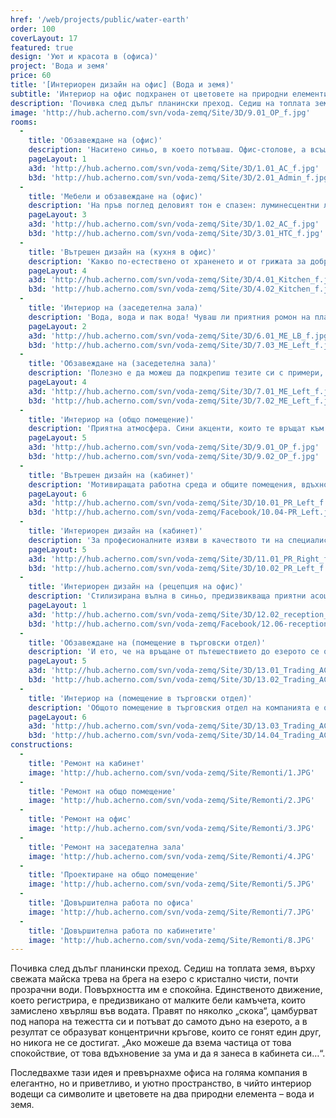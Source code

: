 ```yaml
---
href: '/web/projects/public/water-earth' 
order: 100
coverLayout: 17
featured: true
design: 'Уют и красота в (офиса)'
project: 'Вода и земя'
price: 60
title: '[Интериорен дизайн на офис] (Вода и земя)'
subtitle: 'Интериор на офис подхранен от цветовете на природни елементи'
description: 'Почивка след дълъг планински преход. Седиш на топлата земя, върху свежата майска трева на брега на езеро с кристално чисти, почти прозрачни води. Повърхността им е спокойна. Единственото движение, което регистрира, е предизвикано от малките бели камъчета, които замислено хвърляш във водата...'
image: 'http://hub.acherno.com/svn/voda-zemq/Site/3D/9.01_OP_f.jpg'
rooms:
  -
    title: 'Обзавеждане на (офис)'
    description: 'Наситено синьо, в което потъваш. Офис-столове, а всъщност нещо повече – твоето работно място. Вълни, завладели теб и стъклените врати на отделните части от офиса. Прости форми, натурални цветове и акценти в синьо. Също като в природата, макар и далече от нея.'
    pageLayout: 1
    a3d: 'http://hub.acherno.com/svn/voda-zemq/Site/3D/1.01_AC_f.jpg'
    b3d: 'http://hub.acherno.com/svn/voda-zemq/Site/3D/2.01_Admin_f.jpg'
  -
    title: 'Мебели и обзавеждане на (офис)'
    description: 'На пръв поглед деловият тон е спазен: луминесцентни лампи, бели стени, изкуствени обеми в графитено сиво и практични мебели за съхранение на документи. Спецификата на този офис обаче черпи енергия от естествената ни връзка с природата.'
    pageLayout: 3
    a3d: 'http://hub.acherno.com/svn/voda-zemq/Site/3D/1.02_AC_f.jpg'
    b3d: 'http://hub.acherno.com/svn/voda-zemq/Site/3D/3.01_HTC_f.jpg'
  -
    title: 'Вътрешен дизайн на (кухня в офис)'
    description: 'Какво по-естествено от храненето и от грижата за доброто състояние на тялото ти като цяло? Кажи „добро утро“ на колегите си сутринта, седнете на белите столове и изпийте кафето си заедно. Награди се за добрата работа с топъл обяд и му се наслади. Дай си няколко минути за избистряне на мозъка, хапни една ябълка в пространството за почивка. '
    pageLayout: 4
    a3d: 'http://hub.acherno.com/svn/voda-zemq/Site/3D/4.01_Kitchen_f.jpg'
    b3d: 'http://hub.acherno.com/svn/voda-zemq/Site/3D/4.02_Kitchen_f.jpg'
  -
    title: 'Интериор на (заседетелна зала)'
    description: 'Вода, вода и пак вода! Чуваш ли приятния ромон на планинския извор, виждаш ли тюркоазения цвят на океанските води, усещаш ли докосването на пяната на гребена на вълната? Водата има много форми. Всяка от тях е проявление на живота. В една от заседателните зали съживихме стените, като редом до доказателствата за компетентност и професионализъм – сертификати и грамоти, поставихме големи изображения на вода в природата. Така по време на събранията с колеги, на сутрешните оперативки, на срещите с партньори и клиенти, насядали на сините столове около елипсовидната маса, можеш да черпиш сили от природата.'
    pageLayout: 2
    a3d: 'http://hub.acherno.com/svn/voda-zemq/Site/3D/6.01_ME_LB_f.jpg'
    b3d: 'http://hub.acherno.com/svn/voda-zemq/Site/3D/7.03_ME_Left_f.jpg'
  -
    title: 'Обзавеждане на (заседетелна зала)'
    description: 'Полезно е да можеш да подкрепиш тезите си с примери, да онагледиш резултатите от усърдната работа. Използвай възможностите, които технологията предоставя. Покажи на събеседниците си точно какво имаш предвид. Въздействието на посланието ти е по-силно, когато си служиш с визуални, а не само с вербални средства. Добрата работа е въпрос на цялостно представяне. Усилието е като да плуваш срещу течението – изтощава те, но понякога именно така разбираш, че си на прав път.'
    pageLayout: 4
    a3d: 'http://hub.acherno.com/svn/voda-zemq/Site/3D/7.01_ME_Left_f.jpg'
    b3d: 'http://hub.acherno.com/svn/voda-zemq/Site/3D/7.02_ME_Left_f.jpg'
  -
    title: 'Интериор на (общо помещение)'
    description: 'Приятна атмосфера. Сини акценти, които те връщат към пейзажа на брега на езерото. Помещение, в което споделяш с хората около себе си не само професионалния си опит, но и всяка глътка въздух, всяка емоция, всяка усмивка, всяка шега, всеки постигнат резултат.'
    pageLayout: 5
    a3d: 'http://hub.acherno.com/svn/voda-zemq/Site/3D/9.01_OP_f.jpg'
    b3d: 'http://hub.acherno.com/svn/voda-zemq/Site/3D/9.02_OP_f.jpg'
  -
    title: 'Вътрешен дизайн на (кабинет)'
    description: 'Мотивиращата работна среда и общите помещения, вдъхновени от лайтмотива на водна тема, намират продължение в няколко пространства с водеща тема „земя“. Това е кабинетът на специалиста по връзки с обществеността. '
    pageLayout: 6
    a3d: 'http://hub.acherno.com/svn/voda-zemq/Site/3D/10.01_PR_Left_f.jpg'
    b3d: 'http://hub.acherno.com/svn/voda-zemq/Facebook/10.04-PR_Left.jpg'
  -
    title: 'Интериорен дизайн на (кабинет)'
    description: 'За професионалните изяви в качеството ти на специалист често от значение е възможността за уединение, възможността да разровиш съзнанието си и да извадиш най-доброто наяве. За тази цел кабинетът е обзаведен в неутрални цветове в земни тонове.'
    pageLayout: 5
    a3d: 'http://hub.acherno.com/svn/voda-zemq/Site/3D/11.01_PR_Right_f.jpg'
    b3d: 'http://hub.acherno.com/svn/voda-zemq/Site/3D/10.02_PR_Left_f.jpg'
  -
    title: 'Интериорен дизайн на (рецепция на офис)'
    description: 'Стилизирана вълна в синьо, предизвикваща приятни асоциации. Среда в бяло и синьо. Рецепцията е лицето на офиса и първият етап, на който ти и екипът ти печелите доверието на партньорите и клиентите си в работното пространство. Те могат да изчакат в просторното помещение, да поседнат на някой от удобните дивани тук.'
    pageLayout: 1
    a3d: 'http://hub.acherno.com/svn/voda-zemq/Site/3D/12.02_reception_f.jpg'
    b3d: 'http://hub.acherno.com/svn/voda-zemq/Facebook/12.06-reception.jpg'
  -
    title: 'Обзавеждане на (помещение в търговски отдел)'
    description: 'И ето, че на връщане от пътешествието до езерото се озоваваш в гора. Светлина, която се процежда през клоните на величествените дървета – мека и щадяща очите. Дали отново си там? '
    pageLayout: 5
    a3d: 'http://hub.acherno.com/svn/voda-zemq/Site/3D/13.01_Trading_AC_EXP_f.jpg'
    b3d: 'http://hub.acherno.com/svn/voda-zemq/Site/3D/13.02_Trading_AC_EXP_f.jpg'
  -
    title: 'Интериор на (помещение в търговски отдел)'
    description: 'Общото помещение в търговския отдел на компанията е обширно и изпълнено с живот. Атмосферата, която създадохме, е приятна и уютна. Топли дървесни нюанси. Заоблени форми. Спокойствие. '
    pageLayout: 6
    a3d: 'http://hub.acherno.com/svn/voda-zemq/Site/3D/13.03_Trading_AC_EXP_f.jpg'
    b3d: 'http://hub.acherno.com/svn/voda-zemq/Site/3D/14.04_Trading_AC_EXP_f.jpg'
constructions:
  - 
    title: 'Ремонт на кабинет'
    image: 'http://hub.acherno.com/svn/voda-zemq/Site/Remonti/1.JPG'
  - 
    title: 'Ремонт на общо помещение'
    image: 'http://hub.acherno.com/svn/voda-zemq/Site/Remonti/2.JPG'
  - 
    title: 'Ремонт на офис'
    image: 'http://hub.acherno.com/svn/voda-zemq/Site/Remonti/3.JPG'
  - 
    title: 'Ремонт на заседателна зала'
    image: 'http://hub.acherno.com/svn/voda-zemq/Site/Remonti/4.JPG'
  - 
    title: 'Проектиране на общо помещение'
    image: 'http://hub.acherno.com/svn/voda-zemq/Site/Remonti/5.JPG'
  - 
    title: 'Довършителна работа по офиса'
    image: 'http://hub.acherno.com/svn/voda-zemq/Site/Remonti/7.JPG'
  - 
    title: 'Довършителна работа по кабинетите'
    image: 'http://hub.acherno.com/svn/voda-zemq/Site/Remonti/8.JPG'
---
```

Почивка след дълъг планински преход. Седиш на топлата земя, върху свежата майска трева на брега на езеро с кристално чисти, почти прозрачни води. Повърхността им е спокойна. Единственото движение, което регистрира, е предизвикано от малките бели камъчета, които замислено хвърляш във водата. Правят по няколко „скока“, цамбурват под напора на тежестта си и потъват до самото дъно на езерото, а в резултат се образуват концентрични кръгове, които се гонят един друг, но никога не се достигат. „Ако можеше да взема частица от това спокойствие, от това вдъхновение за ума и да я занеса в кабинета си…“.

Последвахме тази идея и превърнахме офиса на голяма компания в елегантно, но и приветливо, и уютно пространство, в чийто интериор водещи са символите и цветовете на два природни елемента – вода и земя.
